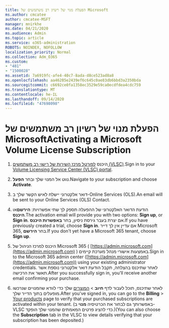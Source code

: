 ```yaml
---
title: הפעלת מנוי של רשיון רב משתמשים של Microsoft
ms.author: cmcatee
author: cmcatee-MSFT
manager: mnirkhe
ms.date: 04/21/2020
ms.audience: Admin
ms.topic: article
ms.service: o365-administration
ROBOTS: NOINDEX, NOFOLLOW
localization_priority: Normal
ms.collection: Adm_O365
ms.custom:
- "481"
- "1500028"
ms.assetid: 7a6919fc-afe4-40c7-8ada-d8ce523ad8a8
ms.openlocfilehash: aa46285e2439ef6c645c0ae83db6bbd3a2350bda
ms.sourcegitcommit: c6692ce0fa1358ec3529e59ca0ecdfdea4cdc759
ms.translationtype: MT
ms.contentlocale: he-IL
ms.lasthandoff: 09/14/2020
ms.locfileid: "47698098"
---
```

# <a name="activating-a-microsoft-volume-license-subscription"></a><span data-ttu-id="6e808-102">הפעלת מנוי של רשיון רב משתמשים של Microsoft</span><span class="sxs-lookup"><span data-stu-id="6e808-102">Activating a Microsoft Volume License Subscription</span></span>

1. <span data-ttu-id="6e808-103">היכנס [לפורטל מרכז השירות של רישוי רב משתמשים (VLSC)](https://go.microsoft.com/fwlink/p/?LinkId=329762).</span><span class="sxs-lookup"><span data-stu-id="6e808-103">Sign in to your [Volume Licensing Service Center (VLSC) portal](https://go.microsoft.com/fwlink/p/?LinkId=329762).</span></span>

2. <span data-ttu-id="6e808-104">נווט אל המנוי שלך ובחר **הפעל**.</span><span class="sxs-lookup"><span data-stu-id="6e808-104">Navigate to your subscription and choose **Activate**.</span></span>

3. <span data-ttu-id="6e808-105">דואר אלקטרוני יישלח לאיש הקשר שלך ב-Online Services (OLS).</span><span class="sxs-lookup"><span data-stu-id="6e808-105">An email will be sent to your Online Services (OLS) Contact.</span></span>

4. <span data-ttu-id="6e808-106">הודעת הדואר האלקטרוני של ההפעלה תספק לך שתי אפשרויות: **הירשם**או **היכנס**.</span><span class="sxs-lookup"><span data-stu-id="6e808-106">The activation email will provide you with two options: **Sign up**, or **Sign in**.</span></span> <span data-ttu-id="6e808-107">אם יצרת בעבר גירסת ניסיון, בחר **באפשרות היכנס**.</span><span class="sxs-lookup"><span data-stu-id="6e808-107">If you have previously created a trial, choose **Sign in**.</span></span> <span data-ttu-id="6e808-108">אם עדיין אין לך דייר Microsoft 365, בחר **הירשם**.</span><span class="sxs-lookup"><span data-stu-id="6e808-108">If you don't yet have a Microsoft 365 tenant, choose **Sign up**.</span></span>

5. <span data-ttu-id="6e808-109">היכנס למרכז הניהול של Microsoft 365 ( [https://admin.microsoft.com](https://admin.microsoft.com) ) באמצעות אישורי מנהל מערכת קיימים.</span><span class="sxs-lookup"><span data-stu-id="6e808-109">Sign in to the Microsoft 365 admin center ([https://admin.microsoft.com](https://admin.microsoft.com)) using your existing administrator credentials.</span></span> <span data-ttu-id="6e808-110">לאחר שתיכנס בהצלחה, תקבל הודעת דואר אלקטרוני נוספת אשר תאשר את הרכישה.</span><span class="sxs-lookup"><span data-stu-id="6e808-110">After you successfully sign in, you'll receive another email confirming your purchase.</span></span>

6. <span data-ttu-id="6e808-111">לאחר שתיכנס, תוכל לעבור לדף **חיוב** \> [המוצרים](https://go.microsoft.com/fwlink/p/?linkid=842054) שלך כדי לוודא שהמנויים שנרכשו מופעלים בתוך הדייר שלך.</span><span class="sxs-lookup"><span data-stu-id="6e808-111">After you've signed in, you can go to the **Billing** \> [Your products](https://go.microsoft.com/fwlink/p/?linkid=842054) page to verify that your purchased subscriptions are activated within your tenant.</span></span> <span data-ttu-id="6e808-112">(באפשרותך גם לבחור את הכרטיסיה **מנוי** ב-VLSC כדי להציג פרטים המאמתים שהמנוי שלך הופקד.)</span><span class="sxs-lookup"><span data-stu-id="6e808-112">(You can also choose the **Subscription** tab in the VLSC to view details verifying that your subscription has been deposited.)</span></span>
